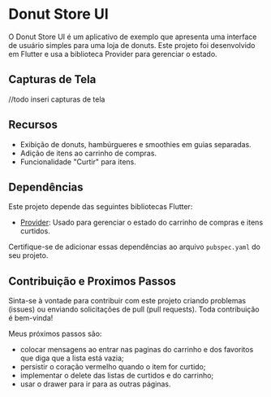 # Donut Store UI

O Donut Store UI é um aplicativo de exemplo que apresenta uma interface de usuário simples para uma loja de donuts. Este projeto foi desenvolvido em Flutter e usa a biblioteca Provider para gerenciar o estado.

## Capturas de Tela
//todo inseri capturas de tela
## Recursos

- Exibição de donuts, hambúrgueres e smoothies em guias separadas.
- Adição de itens ao carrinho de compras.
- Funcionalidade "Curtir" para itens.

## Dependências

Este projeto depende das seguintes bibliotecas Flutter:

- [Provider](https://pub.dev/packages/provider): Usado para gerenciar o estado do carrinho de compras e itens curtidos.

Certifique-se de adicionar essas dependências ao arquivo `pubspec.yaml` do seu projeto.

## Contribuição e Proximos Passos

Sinta-se à vontade para contribuir com este projeto criando problemas (issues) ou enviando solicitações de pull (pull requests). Toda contribuição é bem-vinda!

Meus próximos passos são: 
- colocar mensagens ao entrar nas paginas do carrinho e dos favoritos que diga que a lista está vazia;
- persistir o coração vermelho quando o item for curtido;
- implementar o delete das listas de curtidos e do carrinho;
- usar o drawer para ir para as outras páginas.
